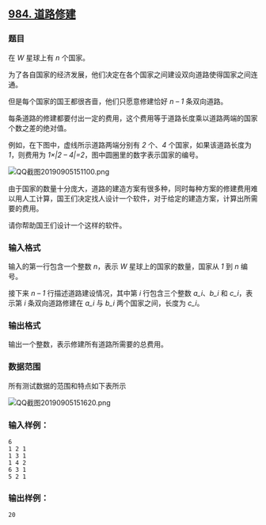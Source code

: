 ## [984. 道路修建](https://www.acwing.com/problem/content/986/)

### 题目

在 *W* 星球上有 *n* 个国家。

为了各自国家的经济发展，他们决定在各个国家之间建设双向道路使得国家之间连通。

但是每个国家的国王都很吝啬，他们只愿意修建恰好 *n – 1* 条双向道路。

每条道路的修建都要付出一定的费用，这个费用等于道路长度乘以道路两端的国家个数之差的绝对值。

例如，在下图中，虚线所示道路两端分别有 *2* 个、*4* 个国家，如果该道路长度为 *1*，则费用为 *1×|2 – 4|=2*，图中圆圈里的数字表示国家的编号。

 ![QQ截图20190905151100.png](https://cdn.acwing.com/media/article/image/2019/09/05/19_559f66b0cf-QQ截图20190905151100.png)

由于国家的数量十分庞大，道路的建造方案有很多种，同时每种方案的修建费用难以用人工计算，国王们决定找人设计一个软件，对于给定的建造方案，计算出所需要的费用。

请你帮助国王们设计一个这样的软件。

### 输入格式

输入的第一行包含一个整数 *n*，表示 *W* 星球上的国家的数量，国家从 *1* 到 *n* 编号。

接下来 *n – 1* 行描述道路建设情况，其中第 *i* 行包含三个整数 *a_i*、*b_i* 和 *c_i*，表示第 *i* 条双向道路修建在 *a_i* 与 *b_i* 两个国家之间，长度为 *c_i*。

### 输出格式

输出一个整数，表示修建所有道路所需要的总费用。

### 数据范围

所有测试数据的范围和特点如下表所示

 ![QQ截图20190905151620.png](https://cdn.acwing.com/media/article/image/2019/09/05/19_1433cccecf-QQ截图20190905151620.png)

### 输入样例：

```
6
1 2 1
1 3 1
1 4 2
6 3 1
5 2 1
```

### 输出样例：

```
20
```
